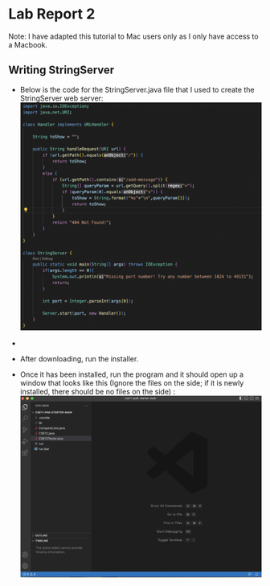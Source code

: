 # Lab Report 2
Note: I have adapted this tutorial to Mac users only as I only have access to a Macbook.
## Writing StringServer
* Below is the code for the StringServer.java file that I used to create the StringServer web server:
![Image](CodeStringServer.png)
* 



* After downloading, run the installer. 
* Once it has been installed, run the program and it should open up a window that looks like this (Ignore the files on the side; if it is newly installed, there should be no files on the side) : ![Image](VSCodeSS.png)

